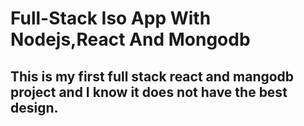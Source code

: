 # Full-Stack Iso App With Nodejs,React And Mongodb
## This is my first full stack react and mangodb project and I know it does not have the best design.
